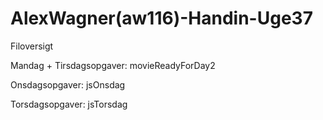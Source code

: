 # AlexWagner(aw116)-Handin-Uge37

Filoversigt

Mandag + Tirsdagsopgaver:
movieReadyForDay2

Onsdagsopgaver:
jsOnsdag

Torsdagsopgaver:
jsTorsdag
